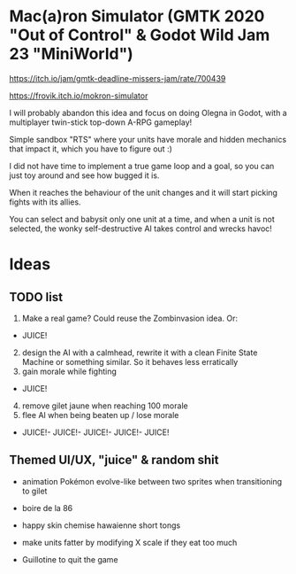 # Mac(a)ron Simulator (GMTK 2020 "Out of Control" & Godot Wild Jam 23 "MiniWorld")
https://itch.io/jam/gmtk-deadline-missers-jam/rate/700439

https://frovik.itch.io/mokron-simulator

I will probably abandon this idea and focus on doing Olegna in Godot, with a multiplayer twin-stick top-down A-RPG gameplay!

Simple sandbox "RTS" where your units have morale and hidden mechanics that impact it, which you have to figure out :)

I did not have time to implement a true game loop and a goal, so you can just toy around and see how bugged it is.
 
When it reaches the behaviour of the unit changes and it will start picking fights with its allies. 

You can select and babysit only one unit at a time, and when a unit is not selected, the wonky self-destructive AI takes control and wrecks havoc!
 
# Ideas

## TODO list
1. Make a real game? Could reuse the Zombinvasion idea. Or:
- JUICE!
2. design the AI with a calmhead, rewrite it with a clean Finite State Machine or something similar. So it behaves less erratically
3. gain morale while fighting
- JUICE!
4. remove gilet jaune when reaching 100 morale
5. flee AI when being beaten up / lose morale
- JUICE!- JUICE!- JUICE!- JUICE!- JUICE!


## Themed UI/UX, "juice" & random shit
- animation Pokémon evolve-like between two sprites when transitioning to gilet

- boire de la 86

- happy skin chemise hawaienne short tongs

- make units fatter by modifying X scale if they eat too much

- Guillotine to quit the game
